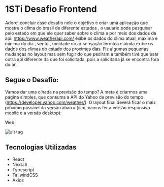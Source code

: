 # 1STi Desafio Frontend

Adorei concluir esse desafio nele o objetivo e criar uma aplicação que mostre o clima do brasil de diferente estados , o usuario pode pesquisar pelo estado em que ele quer saber sobre o clima e por meio dos dados da api: https://www.weatherapi.com/ exibe os dados do clima atual, maxima e minima do dia , vento , umidade do ar sensação termica e ainda exibe os dados dos climas do estado dos proximos dias. Fiz algumas pequenas mudanças no layout mas sem fugir do que pediram e também tive que usar outra api diferente da que foi solicitada, pois a solicitada já se encontra fora do ar. 

## Segue o Desafio:

Vamos dar uma olhada na previsão do tempo? A meta é criarmos uma página simples, que consuma a API do Yahoo de previsão do tempo (https://developer.yahoo.com/weather/). O layout final deverá ficar o mais próximo possível da versão abaixo (sim, vamos ter a versão responsiva mobile e a versão desktop):

Web:

![alt tag](https://lh3.googleusercontent.com/pw/ADCreHdG5K-yqtN20WJBmlmtAuyzhjwnElNeU6fxpOyb-aJXZluxOiSnkGBIry-amsOx5umHYtU5DSgn8QMaojeMbsWMxf4R0lEzsqjZgDcvMLeId4tBWi5GfcELR8-woUWhhKj_zAOTBdd7TozIiGzReFdt1j9bN_gUjIoeU7ZTxHvNmqb_ze0fBQhcJojF-e9bns_LCu0CTdt_kG_1qYoIFIU19lw920az4WMAsOKzWCU_gPhIz_OCv-Jo1MEAtmevQTIL03BC2NHQr0GmcHB55LpD_JTi7kZn7r12fZm-Oj3IoWFgjjy2OsRrY03VYgE8wSfTZEEC8z9v0De_piJ7yfL3M7qmT1aae7bXmW9THjl_Tqhxw_1qvVqPQtnZ4M3mmEMkZYp-Y9IZDNqqPxy6Yz1jncQq6fZQh9JOv-hK4is_kfVVXjY1Ouo-FEJ7GwqRlSlu3iFGgjK5cIMTbhohEMroam1hHWapO1mDwISK93A_n9WKadJYZ6q9NflzscbcShG0gqPfgYdfXgMaTB5Ib5OJYe3HdB1LWtPKsP6Dv4oGoN9xQShQ4GMATO5_KDDLGzyRMlC7xxSV_vfsZSOz3he2kUqHgNgfXGYWx7CKJJ77nFu5rfufKbdjPRvQWBhrHAFznnjkMvzPOzV_73C-boJf_l5dZuxkJf4JXgY3jxRuGzIv9L8lo_XgKVY6FGeuocvb3PKNi5-JdHF7ooMwAnXRVg9P-k_GQYdxMMu7oqXBKXcCyRJ0FS5u7OYaYL_HlOuVa3_HqMgBGxFFCpTDucV3J7UPQwGjoYGQrt9omTcJvgdpyZjzBSqiJZKyBcGgHr0gmurotZH90DEXtBVpVQrDKwm3HiAXz3PqeeLitsDX7KAcaKdZDhJkMdmHFeV9yFlYT7wKh6s3uWR7aFCx-m0PywZrWtlEM7MhcUhIDoMd4wpTrJs9RPAkoOGH=w1920-h927-s-no-gm?authuser=1)



## Tecnologias Utilizadas

- React
- NextJS
- Typescript
- TailwindCSS
- Axios
